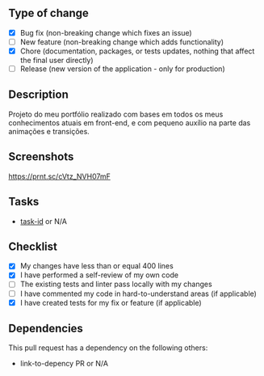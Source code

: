 ## Type of change

- [x] Bug fix (non-breaking change which fixes an issue)
- [ ] New feature (non-breaking change which adds functionality)
- [x] Chore (documentation, packages, or tests updates, nothing that affect the final user directly)
- [ ] Release (new version of the application - only for production)

## Description

Projeto do meu portfólio realizado com bases em todos os meus conhecimentos atuais em front-end, e com pequeno auxílio na parte das animações e transições.

## Screenshots

https://prnt.sc/cVtz_NVH07mF

## Tasks

- [task-id](task-link) or N/A

## Checklist

- [x] My changes have less than or equal 400 lines
- [x] I have performed a self-review of my own code
- [ ] The existing tests and linter pass locally with my changes
- [ ] I have commented my code in hard-to-understand areas (if applicable)
- [x] I have created tests for my fix or feature (if applicable)

## Dependencies

This pull request has a dependency on the following others:

- link-to-depency PR or N/A
